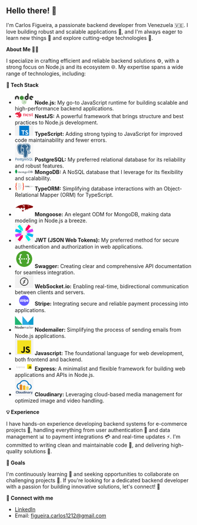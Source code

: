 ## Hello there! 👋

I'm Carlos Figueira, a passionate backend developer from Venezuela 🇻🇪. I love building robust and scalable applications 💪, and I'm always eager to learn new things 🧠 and explore cutting-edge technologies 🚀.

**About Me 👨‍💻**

I specialize in crafting efficient and reliable backend solutions ⚙️, with a strong focus on Node.js and its ecosystem 🌐. My expertise spans a wide range of technologies, including:

**🚀 Tech Stack**

* <img src="images/nodejs-logo.png" width="50"> **Node.js:** My go-to JavaScript runtime for building scalable and high-performance backend applications.
* <img src="images/nestjs-logo.png" width="50"> **NestJS:** A powerful framework that brings structure and best practices to Node.js development.
* <img src="images/typescript-logo.png" width="50"> **TypeScript:** Adding strong typing to JavaScript for improved code maintainability and fewer errors.
* <img src="images/postgresql-logo.png" width="50"> **PostgreSQL:** My preferred relational database for its reliability and robust features.
* <img src="images/mongodb-logo.png" width="50"> **MongoDB:** A NoSQL database that I leverage for its flexibility and scalability.
* <img src="images/typeorm-logo.png" width="50"> **TypeORM:** Simplifying database interactions with an Object-Relational Mapper (ORM) for TypeScript.
* <img src="images/mongoose-logo.png" width="50"> **Mongoose:** An elegant ODM for MongoDB, making data modeling in Node.js a breeze.
* <img src="images/jwt-logo.png" width="50"> **JWT (JSON Web Tokens):** My preferred method for secure authentication and authorization in web applications.
* <img src="images/swagger-logo.png" width="50"> **Swagger:** Creating clear and comprehensive API documentation for seamless integration.
* <img src="images/websocketio-logo.png" width="50"> **WebSocket.io:** Enabling real-time, bidirectional communication between clients and servers.
* <img src="images/stripe-logo.png" width="50"> **Stripe:** Integrating secure and reliable payment processing into applications.
* <img src="images/nodemailer-logo.png" width="50"> **Nodemailer:** Simplifying the process of sending emails from Node.js applications.
* <img src="images/javascript-logo.png" width="50"> **Javascript:** The foundational language for web development, both frontend and backend.
* <img src="images/express-logo.png" width="50"> **Express:** A minimalist and flexible framework for building web applications and APIs in Node.js.
* <img src="images/cloudinary-logo.png" width="50"> **Cloudinary:** Leveraging cloud-based media management for optimized image and video handling.

**💡 Experience**

I have hands-on experience developing backend systems for e-commerce projects 🛒, handling everything from user authentication 🔐 and data management 📊 to payment integrations 💳 and real-time updates ⚡. I'm committed to writing clean and maintainable code 🧹, and delivering high-quality solutions 💯.

**🎯 Goals**

I'm continuously learning 📖 and seeking opportunities to collaborate on challenging projects 🤝. If you're looking for a dedicated backend developer with a passion for building innovative solutions, let's connect! 🔗

**🌟 Connect with me**

* [LinkedIn](https://www.linkedin.com/)
* Email: [figueira.carlos1212@gmail.com](mailto:figueira.carlos1212@gmail.com)
